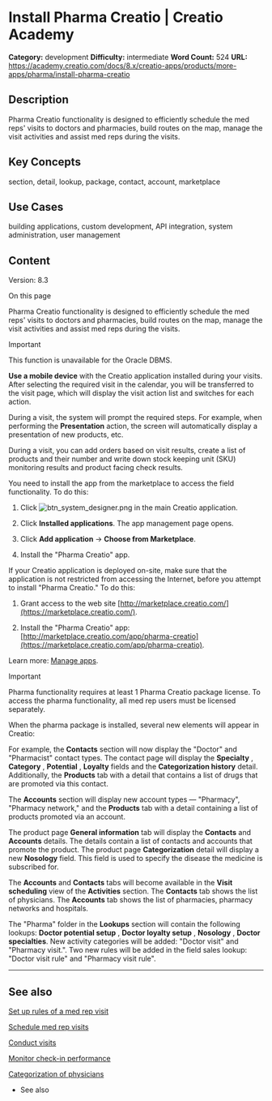 # Install Pharma Creatio | Creatio Academy

**Category:** development **Difficulty:** intermediate **Word Count:** 524
**URL:**
https://academy.creatio.com/docs/8.x/creatio-apps/products/more-apps/pharma/install-pharma-creatio

## Description

Pharma Creatio functionality is designed to efficiently schedule the med reps'
visits to doctors and pharmacies, build routes on the map, manage the visit
activities and assist med reps during the visits.

## Key Concepts

section, detail, lookup, package, contact, account, marketplace

## Use Cases

building applications, custom development, API integration, system
administration, user management

## Content

Version: 8.3

On this page

Pharma Creatio functionality is designed to efficiently schedule the med reps'
visits to doctors and pharmacies, build routes on the map, manage the visit
activities and assist med reps during the visits.

Important

This function is unavailable for the Oracle DBMS.

**Use a mobile device** with the Creatio application installed during your
visits. After selecting the required visit in the calendar, you will be
transferred to the visit page, which will display the visit action list and
switches for each action.

During a visit, the system will prompt the required steps. For example, when
performing the **Presentation** action, the screen will automatically display a
presentation of new products, etc.

During a visit, you can add orders based on visit results, create a list of
products and their number and write down stock keeping unit (SKU) monitoring
results and product facing check results.

You need to install the app from the marketplace to access the field
functionality. To do this:

1. Click
   ![btn_system_designer.png](https://academy.creatio.com/docs/sites/default/files/documentation/user/ru/field_sales/BPMonlineHelp/field_sales_install_app/btn_system_designer.png)
   in the main Creatio application.

2. Click **Installed applications**. The app management page opens.

3. Click **Add application** → **Choose from Marketplace**.

4. Install the "Pharma Creatio" app.

If your Creatio application is deployed on-site, make sure that the application
is not restricted from accessing the Internet, before you attempt to install
"Pharma Creatio." To do this:

1. Grant access to the web site
   [http://marketplace.creatio.com/](https://marketplace.creatio.com/).

2. Install the "Pharma Creatio" app:
   [http://marketplace.creatio.com/app/pharma-creatio](https://marketplace.creatio.com/app/pharma-creatio).

Learn more: [Manage apps](https://academy.creatio.com/documents?id=1836).

Important

Pharma functionality requires at least 1 Pharma Creatio package license. To
access the pharma functionality, all med rep users must be licensed separately.

When the pharma package is installed, several new elements will appear in
Creatio:

For example, the **Contacts** section will now display the "Doctor" and
"Pharmacist" contact types. The contact page will display the **Specialty** ,
**Category** , **Potential** , **Loyalty** fields and the **Categorization
history** detail. Additionally, the **Products** tab with a detail that contains
a list of drugs that are promoted via this contact.

The **Accounts** section will display new account types — "Pharmacy", "Pharmacy
network," and the **Products** tab with a detail containing a list of products
promoted via an account.

The product page **General information** tab will display the **Contacts** and
**Accounts** details. The details contain a list of contacts and accounts that
promote the product. The product page **Categorization** detail will display a
new **Nosology** field. This field is used to specify the disease the medicine
is subscribed for.

The **Accounts** and **Contacts** tabs will become available in the **Visit
scheduling** view of the **Activities** section. The **Contacts** tab shows the
list of physicians. The **Accounts** tab shows the list of pharmacies, pharmacy
networks and hospitals.

The "Pharma" folder in the **Lookups** section will contain the following
lookups: **Doctor potential setup** , **Doctor loyalty setup** , **Nosology** ,
**Doctor specialties**. New activity categories will be added: "Doctor visit"
and "Pharmacy visit.". Two new rules will be added in the field sales lookup:
"Doctor visit rule" and "Pharmacy visit rule".

---

## See also​

[Set up rules of a med rep visit](https://academy.creatio.com/documents?id=2478)

[Schedule med rep visits](https://academy.creatio.com/documents?id=2479)

[Conduct visits](https://academy.creatio.com/documents?id=2480)

[Monitor check-in performance](https://academy.creatio.com/documents?id=2481)

[Categorization of physicians](https://academy.creatio.com/documents?id=2482)

- See also
